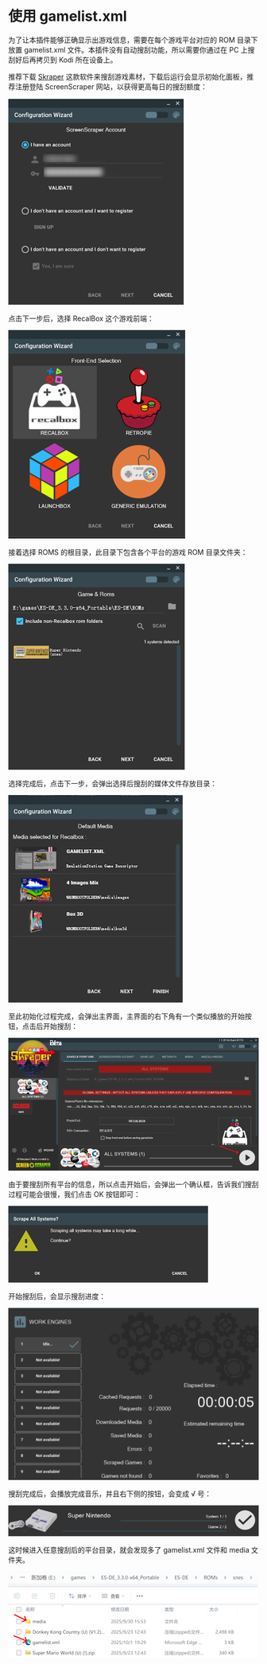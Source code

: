 # 使用 gamelist.xml
为了让本插件能够正确显示出游戏信息，需要在每个游戏平台对应的 ROM 目录下放置 gamelist.xml 文件。本插件没有自动搜刮功能，所以需要你通过在 PC 上搜刮好后再拷贝到 Kodi 所在设备上。

推荐下载 [Skraper](https://www.skraper.net/) 这款软件来搜刮游戏素材，下载后运行会显示初始化面板，推荐注册登陆 ScreenScraper 网站，以获得更高每日的搜刮额度：

![](../images/login-screenscraper.png)

点击下一步后，选择 RecalBox 这个游戏前端：

![](../images/recalbox.png)

接着选择 ROMS 的根目录，此目录下包含各个平台的游戏 ROM 目录文件夹：

![](../images/select-rom-base-path.png)

选择完成后，点击下一步，会弹出选择后搜刮的媒体文件存放目录：

![](../images/media-paths.png)

至此初始化过程完成，会弹出主界面，主界面的右下角有一个类似播放的开始按钮，点击后开始搜刮：

![](../images/play-btn.png)

由于要搜刮所有平台的信息，所以点击开始后，会弹出一个确认框，告诉我们搜刮过程可能会很慢，我们点击 OK 按钮即可：

![](../images/scraper_confirm.png)

开始搜刮后，会显示搜刮进度：

![](../images/scraper_progress.png)

搜刮完成后，会播放完成音乐，并且右下侧的按钮，会变成 √ 号：

![](../images/finished.png)

这时候进入任意搜刮后的平台目录，就会发现多了 gamelist.xml 文件和 media 文件夹。

![](../images/generated_media_files.png)

